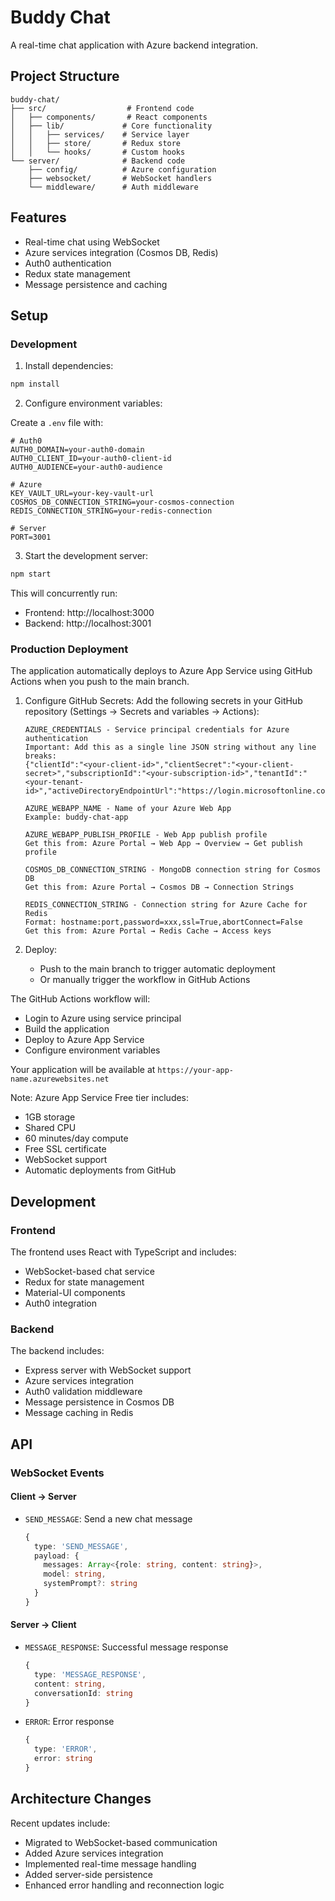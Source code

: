 # Buddy Chat

A real-time chat application with Azure backend integration.

## Project Structure

```
buddy-chat/
├── src/                  # Frontend code
│   ├── components/       # React components
│   ├── lib/             # Core functionality
│   │   ├── services/    # Service layer
│   │   ├── store/       # Redux store
│   │   └── hooks/       # Custom hooks
└── server/              # Backend code
    ├── config/          # Azure configuration
    ├── websocket/       # WebSocket handlers
    └── middleware/      # Auth middleware
```

## Features

- Real-time chat using WebSocket
- Azure services integration (Cosmos DB, Redis)
- Auth0 authentication
- Redux state management
- Message persistence and caching

## Setup

### Development

1. Install dependencies:
```bash
npm install
```

2. Configure environment variables:

Create a `.env` file with:
```
# Auth0
AUTH0_DOMAIN=your-auth0-domain
AUTH0_CLIENT_ID=your-auth0-client-id
AUTH0_AUDIENCE=your-auth0-audience

# Azure
KEY_VAULT_URL=your-key-vault-url
COSMOS_DB_CONNECTION_STRING=your-cosmos-connection
REDIS_CONNECTION_STRING=your-redis-connection

# Server
PORT=3001
```

3. Start the development server:
```bash
npm start
```

This will concurrently run:
- Frontend: http://localhost:3000
- Backend: http://localhost:3001

### Production Deployment

The application automatically deploys to Azure App Service using GitHub Actions when you push to the main branch.

1. Configure GitHub Secrets:
   Add the following secrets in your GitHub repository (Settings → Secrets and variables → Actions):

   ```
   AZURE_CREDENTIALS - Service principal credentials for Azure authentication
   Important: Add this as a single line JSON string without any line breaks:
   {"clientId":"<your-client-id>","clientSecret":"<your-client-secret>","subscriptionId":"<your-subscription-id>","tenantId":"<your-tenant-id>","activeDirectoryEndpointUrl":"https://login.microsoftonline.com","resourceManagerEndpointUrl":"https://management.azure.com/","activeDirectoryGraphResourceId":"https://graph.windows.net/","sqlManagementEndpointUrl":"https://management.core.windows.net:8443/","galleryEndpointUrl":"https://gallery.azure.com/","managementEndpointUrl":"https://management.core.windows.net/"}

   AZURE_WEBAPP_NAME - Name of your Azure Web App
   Example: buddy-chat-app

   AZURE_WEBAPP_PUBLISH_PROFILE - Web App publish profile
   Get this from: Azure Portal → Web App → Overview → Get publish profile

   COSMOS_DB_CONNECTION_STRING - MongoDB connection string for Cosmos DB
   Get this from: Azure Portal → Cosmos DB → Connection Strings

   REDIS_CONNECTION_STRING - Connection string for Azure Cache for Redis
   Format: hostname:port,password=xxx,ssl=True,abortConnect=False
   Get this from: Azure Portal → Redis Cache → Access keys
   ```

2. Deploy:
   - Push to the main branch to trigger automatic deployment
   - Or manually trigger the workflow in GitHub Actions

The GitHub Actions workflow will:
- Login to Azure using service principal
- Build the application
- Deploy to Azure App Service
- Configure environment variables

Your application will be available at `https://your-app-name.azurewebsites.net`

Note: Azure App Service Free tier includes:
- 1GB storage
- Shared CPU
- 60 minutes/day compute
- Free SSL certificate
- WebSocket support
- Automatic deployments from GitHub

## Development

### Frontend

The frontend uses React with TypeScript and includes:
- WebSocket-based chat service
- Redux for state management
- Material-UI components
- Auth0 integration

### Backend

The backend includes:
- Express server with WebSocket support
- Azure services integration
- Auth0 validation middleware
- Message persistence in Cosmos DB
- Message caching in Redis

## API

### WebSocket Events

#### Client -> Server
- `SEND_MESSAGE`: Send a new chat message
  ```typescript
  {
    type: 'SEND_MESSAGE',
    payload: {
      messages: Array<{role: string, content: string}>,
      model: string,
      systemPrompt?: string
    }
  }
  ```

#### Server -> Client
- `MESSAGE_RESPONSE`: Successful message response
  ```typescript
  {
    type: 'MESSAGE_RESPONSE',
    content: string,
    conversationId: string
  }
  ```
- `ERROR`: Error response
  ```typescript
  {
    type: 'ERROR',
    error: string
  }
  ```

## Architecture Changes

Recent updates include:
- Migrated to WebSocket-based communication
- Added Azure services integration
- Implemented real-time message handling
- Added server-side persistence
- Enhanced error handling and reconnection logic
